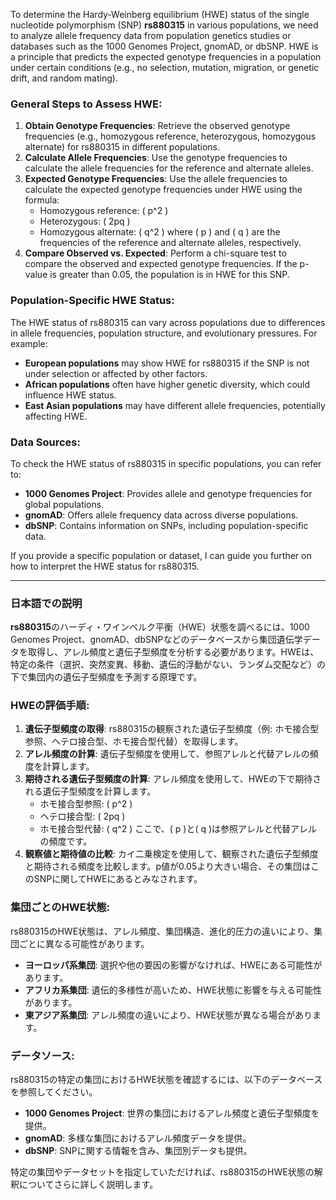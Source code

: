 To determine the Hardy-Weinberg equilibrium (HWE) status of the single nucleotide polymorphism (SNP) **rs880315** in various populations, we need to analyze allele frequency data from population genetics studies or databases such as the 1000 Genomes Project, gnomAD, or dbSNP. HWE is a principle that predicts the expected genotype frequencies in a population under certain conditions (e.g., no selection, mutation, migration, or genetic drift, and random mating).

### General Steps to Assess HWE:
1. **Obtain Genotype Frequencies**: Retrieve the observed genotype frequencies (e.g., homozygous reference, heterozygous, homozygous alternate) for rs880315 in different populations.
2. **Calculate Allele Frequencies**: Use the genotype frequencies to calculate the allele frequencies for the reference and alternate alleles.
3. **Expected Genotype Frequencies**: Use the allele frequencies to calculate the expected genotype frequencies under HWE using the formula:
   - Homozygous reference: \( p^2 \)
   - Heterozygous: \( 2pq \)
   - Homozygous alternate: \( q^2 \)
   where \( p \) and \( q \) are the frequencies of the reference and alternate alleles, respectively.
4. **Compare Observed vs. Expected**: Perform a chi-square test to compare the observed and expected genotype frequencies. If the p-value is greater than 0.05, the population is in HWE for this SNP.

### Population-Specific HWE Status:
The HWE status of rs880315 can vary across populations due to differences in allele frequencies, population structure, and evolutionary pressures. For example:
- **European populations** may show HWE for rs880315 if the SNP is not under selection or affected by other factors.
- **African populations** often have higher genetic diversity, which could influence HWE status.
- **East Asian populations** may have different allele frequencies, potentially affecting HWE.

### Data Sources:
To check the HWE status of rs880315 in specific populations, you can refer to:
- **1000 Genomes Project**: Provides allele and genotype frequencies for global populations.
- **gnomAD**: Offers allele frequency data across diverse populations.
- **dbSNP**: Contains information on SNPs, including population-specific data.

If you provide a specific population or dataset, I can guide you further on how to interpret the HWE status for rs880315.

---

### 日本語での説明
**rs880315**のハーディ・ワインベルク平衡（HWE）状態を調べるには、1000 Genomes Project、gnomAD、dbSNPなどのデータベースから集団遺伝学データを取得し、アレル頻度と遺伝子型頻度を分析する必要があります。HWEは、特定の条件（選択、突然変異、移動、遺伝的浮動がない、ランダム交配など）の下で集団内の遺伝子型頻度を予測する原理です。

### HWEの評価手順:
1. **遺伝子型頻度の取得**: rs880315の観察された遺伝子型頻度（例: ホモ接合型参照、ヘテロ接合型、ホモ接合型代替）を取得します。
2. **アレル頻度の計算**: 遺伝子型頻度を使用して、参照アレルと代替アレルの頻度を計算します。
3. **期待される遺伝子型頻度の計算**: アレル頻度を使用して、HWEの下で期待される遺伝子型頻度を計算します。
   - ホモ接合型参照: \( p^2 \)
   - ヘテロ接合型: \( 2pq \)
   - ホモ接合型代替: \( q^2 \)
   ここで、\( p \)と\( q \)は参照アレルと代替アレルの頻度です。
4. **観察値と期待値の比較**: カイ二乗検定を使用して、観察された遺伝子型頻度と期待される頻度を比較します。p値が0.05より大きい場合、その集団はこのSNPに関してHWEにあるとみなされます。

### 集団ごとのHWE状態:
rs880315のHWE状態は、アレル頻度、集団構造、進化的圧力の違いにより、集団ごとに異なる可能性があります。
- **ヨーロッパ系集団**: 選択や他の要因の影響がなければ、HWEにある可能性があります。
- **アフリカ系集団**: 遺伝的多様性が高いため、HWE状態に影響を与える可能性があります。
- **東アジア系集団**: アレル頻度の違いにより、HWE状態が異なる場合があります。

### データソース:
rs880315の特定の集団におけるHWE状態を確認するには、以下のデータベースを参照してください。
- **1000 Genomes Project**: 世界の集団におけるアレル頻度と遺伝子型頻度を提供。
- **gnomAD**: 多様な集団におけるアレル頻度データを提供。
- **dbSNP**: SNPに関する情報を含み、集団別データも提供。

特定の集団やデータセットを指定していただければ、rs880315のHWE状態の解釈についてさらに詳しく説明します。